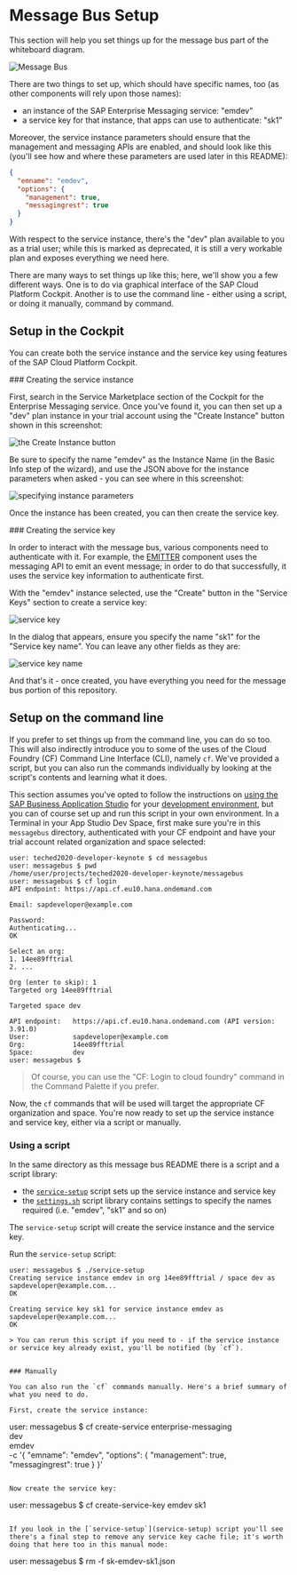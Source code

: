 # Message Bus Setup

This section will help you set things up for the message bus part of the whiteboard diagram.

![Message Bus](images/messagebus.png)

There are two things to set up, which should have specific names, too (as other components will rely upon those names):

- an instance of the SAP Enterprise Messaging service: "emdev"
- a service key for that instance, that apps can use to authenticate: "sk1"

Moreover, the service instance parameters should ensure that the management and messaging APIs are enabled, and should look like this (you'll see how and where these parameters are used later in this README):

```json
{
  "emname": "emdev",
  "options": {
    "management": true,
    "messagingrest": true
  }
}
```

With respect to the service instance, there's the "dev" plan available to you as a trial user; while this is marked as deprecated, it is still a very workable plan and exposes everything we need here.

There are many ways to set things up like this; here, we'll show you a few different ways. One is to do via graphical interface of the SAP Cloud Platform Cockpit. Another is to use the command line - either using a script, or doing it manually, command by command.

## Setup in the Cockpit

You can create both the service instance and the service key using features of the SAP Cloud Platform Cockpit.

### Creating the service instance

First, search in the Service Marketplace section of the Cockpit for the Enterprise Messaging service. Once you've found it, you can then set up a "dev" plan instance in your trial account using the "Create Instance" button shown in this screenshot:

![the Create Instance button](images/messaging-dev-plan.png)

Be sure to specify the name "emdev" as the Instance Name (in the Basic Info step of the wizard), and use the JSON above for the instance parameters when asked - you can see where in this screenshot:

![specifying instance parameters](images/instance-parameters.png)

Once the instance has been created, you can then create the service key.

### Creating the service key

In order to interact with the message bus, various components need to authenticate with it. For example, the [EMITTER](../s4hana/event/) component uses the messaging API to emit an event message; in order to do that successfully, it uses the service key information to authenticate first.

With the "emdev" instance selected, use the "Create" button in the "Service Keys" section to create a service key:

![service key](images/servicekey.png)

In the dialog that appears, ensure you specify the name "sk1" for the "Service key name". You can leave any other fields as they are:

![service key name](images/servicekeyname.png)

And that's it - once created, you have everything you need for the message bus portion of this repository.


## Setup on the command line

If you prefer to set things up from the command line, you can do so too. This will also indirectly introduce you to some of the uses of the Cloud Foundry (CF) Command Line Interface (CLI), namely `cf`. We've provided a script, but you can also run the commands individually by looking at the script's contents and learning what it does.

This section assumes you've opted to follow the instructions on [using the SAP Business Application Studio](../usingappstudio.md) for your [development environment](../README.md#a-development-environment), but you can of course set up and run this script in your own environment.
In a Terminal in your App Studio Dev Space, first make sure you're in this `messagebus` directory, authenticated with your CF endpoint and have your trial account related organization and space selected:

```
user: teched2020-developer-keynote $ cd messagebus
user: messagebus $ pwd
/home/user/projects/teched2020-developer-keynote/messagebus
user: messagebus $ cf login
API endpoint: https://api.cf.eu10.hana.ondemand.com

Email: sapdeveloper@example.com

Password:
Authenticating...
OK

Select an org:
1. 14ee89fftrial
2. ...

Org (enter to skip): 1
Targeted org 14ee89fftrial

Targeted space dev

API endpoint:   https://api.cf.eu10.hana.ondemand.com (API version: 3.91.0)
User:           sapdeveloper@example.com
Org:            14ee89fftrial
Space:          dev
user: messagebus $
```

> Of course, you can use the "CF: Login to cloud foundry" command in the Command Palette if you prefer.

Now, the `cf` commands that will be used will target the appropriate CF organization and space. You're now ready to set up the service instance and service key, either via a script or manually.

### Using a script

In the same directory as this message bus README there is a script and a script library:

- the [`service-setup`](service-setup) script sets up the service instance and service key
- the [`settings.sh`](settings.sh) script library contains settings to specify the names required (i.e. "emdev", "sk1" and so on)

The `service-setup` script will create the service instance and the service key.

Run the `service-setup` script:

```
user: messagebus $ ./service-setup
Creating service instance emdev in org 14ee89fftrial / space dev as sapdeveloper@example.com...
OK

Creating service key sk1 for service instance emdev as sapdeveloper@example.com...
OK

> You can rerun this script if you need to - if the service instance or service key already exist, you'll be notified (by `cf`).


### Manually

You can also run the `cf` commands manually. Here's a brief summary of what you need to do.

First, create the service instance:

```
user: messagebus $ cf create-service enterprise-messaging \
  dev \
  emdev \
  -c '{ "emname": "emdev", "options": { "management": true, "messagingrest": true } }'
```

Now create the service key:

```
user: messagebus $ cf create-service-key emdev sk1
```

If you look in the [`service-setup`](service-setup) script you'll see there's a final step to remove any service key cache file; it's worth doing that here too in this manual mode:

```
user: messagebus $ rm -f sk-emdev-sk1.json
```
